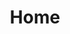 ---
title: "Home"
description: "Bryce Kwon, a computer science student and aspiring software engineer. Explore my some of my projects, interests, and professional history."
keywords: ["Bryce Kwon", "about",  "computer science", "undergraduate student", "portfolio", "website", "LinkedIn", "GitHub"]
---